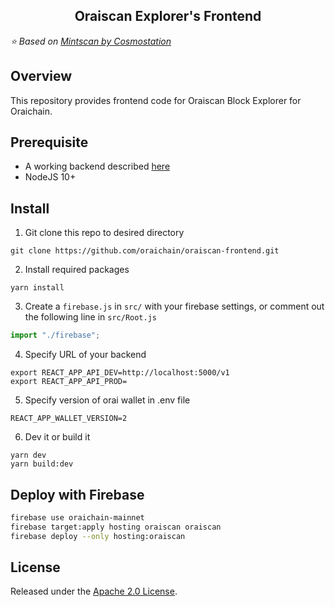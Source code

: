 <h2 align="center">
  Oraiscan Explorer's Frontend
</h2>

_:star: Based on [Mintscan by Cosmostation](https://github.com/cosmostation/mintscan-binance-dex-frontend)_

## Overview

This repository provides frontend code for Oraiscan Block Explorer for Oraichain.

## Prerequisite

- A working backend described [here](https://github.com/oraichain/oraiscan-backend)
- NodeJS 10+

## Install

1. Git clone this repo to desired directory

```shell
git clone https://github.com/oraichain/oraiscan-frontend.git
```

2. Install required packages

```shell
yarn install
```

3. Create a `firebase.js` in `src/` with your firebase settings, or comment out the following line in `src/Root.js`

```js
import "./firebase";
```

4. Specify URL of your backend

```shell
export REACT_APP_API_DEV=http://localhost:5000/v1
export REACT_APP_API_PROD=
```

5. Specify version of orai wallet in .env file

```shell
REACT_APP_WALLET_VERSION=2
```

6. Dev it or build it

```shell
yarn dev
yarn build:dev
```

## Deploy with Firebase

```bash
firebase use oraichain-mainnet
firebase target:apply hosting oraiscan oraiscan
firebase deploy --only hosting:oraiscan
```

## License

Released under the [Apache 2.0 License](https://github.com/oraichain/oraiscan-frontend/LICENSE).
